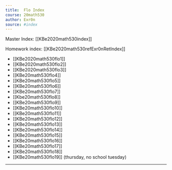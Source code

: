 ```yaml
---
title:  Flo Index
course: 20math530
author: Exr0n
source: #index
---
```


Master Index: [[KBe2020math530index]]

Homework index: [[KBe2020math530refExr0nRetIndex]]

- [[KBe2020math530flo1]]
- [[KBe2020math530flo2]]
- [[KBe2020math530flo3]]
- [[KBe20math530flo4]]
- [[KBe20math530flo5]]
- [[KBe20math530flo6]]
- [[KBe20math530flo7]]
- [[Kbe20math530flo8]]
- [[KBe20math530flo9]]
- [[KBe20math530flo10]]
- [[KBe20math530flo11]]
- [[KBe20math530flo12]]
- [[KBe20math530flo13]]
- [[KBe20math530flo14]]
- [[KBe20math530flo15]]
- [[KBe20math530flo16]]
- [[KBe20math530flo17]]
- [[KBe20math530flo18]]
- [[KBe20math530flo19]] (thursday, no school tuesday)

---
